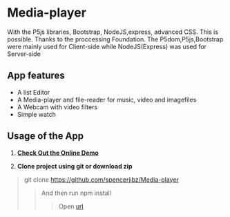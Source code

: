# Media-player
 With the P5js libraries, Bootstrap, NodeJS,express, advanced CSS. This is possible. Thanks to the proccessing Foundation. 
 The P5dom,P5js,Bootstrap were mainly used for Client-side  while NodeJS(Express) was used for  Server-side
 
 
 ## App features 
 - A list Editor 
 - A Media-player and file-reader for music, video and imagefiles
 - A Webcam with video filters
 - Simple watch
## Usage of the App
1. **[Check Out the Online Demo](https://qq9kq8mp26.codesandbox.io/ "click to continue")**

2. **Clone project using git or download zip**
> git clone https://github.com/spencerjibz/Media-player
>> And then run npm install 
>>> Open [url](http://localhost:7000/ "localhost:7000")
